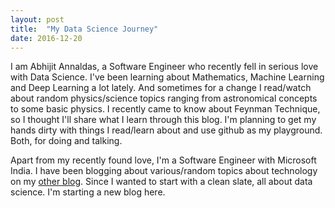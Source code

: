 ```yaml
---
layout: post
title:  "My Data Science Journey"
date: 2016-12-20
---
```


I am Abhijit Annaldas, a Software Engineer who recently fell in serious love with Data Science. I've been learning about Mathematics, Machine Learning and Deep Learning a lot lately. And sometimes for a change I read/watch about random physics/science topics ranging from astronomical concepts to some basic physics. I recently came to know about Feynman Technique, so I thought I'll share what I learn through this blog. I'm planning to get my hands dirty with things I read/learn about and use github as my playground. Both, for doing and talking.

Apart from my recently found love, I'm a Software Engineer with Microsoft India. I have been blogging about various/random topics about technology on my [other blog](http://abhijitannaldas.com/). Since I wanted to start with a clean slate, all about data science. I'm starting a new blog here.
